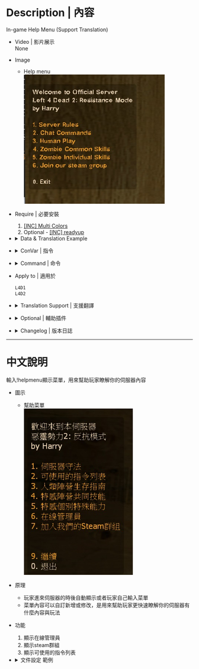 # Description | 內容
In-game Help Menu (Support Translation)

* Video | 影片展示
<br/>None

* Image
	* Help menu
	<br/>![helpmenu_1](image/helpmenu_1.jpg)

* Require | 必要安裝
	1. [[INC] Multi Colors](https://github.com/fbef0102/L4D1_2-Plugins/releases/tag/Multi-Colors)
	2. Optional - [[INC] readyup](https://github.com/fbef0102/Game-Private_Plugin/blob/main/left4dead2/scripting/include/readyup.inc)

* <details><summary>Data & Translation Example</summary>

	* configs/helpmenu.cfg
		```php
		"Help"
		{
			"MENU1"
			{
				"title"		"MENU1"
				"type"		"text"      //<-- choose text or list
				"items"
				{
					""		"AAA"
					""		"BBB"
				}
			}
			"Chat Commands"
			{
				"title"		"Chat Commands"
				"type"		"list"       //<-- choose text or list
				"items"
				{
					"say !help"		"Default Description"
				}
			}

			// Add more menu if you want
			...
		}
		```

	* translations/helpmenu.phrases.txt
		```php
		"Phrases"
		{
			"MENU1"
			{
				"en"			"Write down translation for MENU1 Title"
			}
			"AAA"
			{
				"en"			"Write down translation for AAA description"
			}
			"BBB"
			{
				"en"			"Write down translation for BBB description"
			}
			"Chat Commands"
			{
				"en"			"Write down translation for Chat Commands Title"
			}
			"say !help"
			{
				"en"			"Write down translation for !help command description"
			}
		}
		```
</details>

* <details><summary>ConVar | 指令</summary>

	* cfg/sourcemod/helpmenu.cfg
		```php
		// Show a list of online admins in the menu.
		sm_helpmenu_admins "1"

		// Automatically reload the configuration file when changing the map.
		sm_helpmenu_autoreload "1"

		// Path to configuration file.
		sm_helpmenu_config_path "configs/helpmenu.cfg"

		// Show 'Don't display again' and 'Display again next time' item in the menu.
		sm_helpmenu_do_not_display "1"

		// Shows the map rotation in the menu.
		sm_helpmenu_rotation "0"

		// Show 'Join our steam group' item in the menu.
		sm_helpmenu_steam_group "1"

		// Show welcome message and help menu to newly connected users.
		sm_helpmenu_welcome "1"
		```
</details>

* <details><summary>Command | 命令</summary>

	* **Display the help menu.**
		```php
		sm_help
		sm_helpmenu
		sm_helpcommands
		sm_helpcomands
		sm_helpcommand
		sm_helpcomand
		sm_commands
		sm_comands
		sm_cmds
		sm_cmd
		```
	* **Reload the help menu configuration file (Adm required: ADMFLAG_ROOT)**
		```php
		helpmenu_reload
		```
	* **Disable the help menu forever.**
		```php
		sm_helpoff
		```
	* **Enable the help menu next time.**
		```php
		sm_helpon
		```
</details>

* Apply to | 適用於
	```
	L4D1
	L4D2
	```

* <details><summary>Translation Support | 支援翻譯</summary>

	```
	English
	繁體中文
	简体中文
	Russian
	```
</details>

* <details><summary>Optional | 輔助插件</summary>

	1. [readyup](https://github.com/fbef0102/Game-Private_Plugin/tree/main/Plugin_%E6%8F%92%E4%BB%B6/Server_%E4%BC%BA%E6%9C%8D%E5%99%A8/readyup): Ready Plugin
		> 準備插件
</details>

* <details><summary>Changelog | 版本日誌</summary>

	```php
	//chundo @ 2008
	//Harry @ 2020 - 2022
	```
	* v0.8 (2022-11-29)
		* Convert All codes to new syntax.
		* Translation support.
		* Add more convars
		* Add more commands
		* Support readyup plugin
	* v0.3 
		* [Original Plugin By chundo](https://forums.alliedmods.net/showthread.php?p=637467)
</details>

- - - -
# 中文說明
輸入!helpmenu顯示菜單，用來幫助玩家瞭解你的伺服器內容

* 圖示
	* 幫助菜單
	<br/>![helpmenu_2](image/helpmenu_2.jpg)

* 原理
	* 玩家進來伺服器的時後自動顯示或者玩家自己輸入菜單
	* 菜單內容可以自訂新增或修改，是用來幫助玩家更快速瞭解你的伺服器有什麼內容與玩法

* 功能
	1. 顯示在線管理員
	2. 顯示steam群組
	3. 顯示可使用的指令列表

* <details><summary>文件設定 範例</summary>

	* 菜單配置: configs/helpmenu.cfg
		```php
		"Help"
		{
			"MENU1" //MENU1 菜單標題，名稱可自取，翻譯文件會用到
			{
				"title"		"MENU1"　	//MENU1 菜單標題
				"type"		"text"      //<-- 請寫 text 或是 list
				"items"
				{
					""		"AAA"　//菜單上AAA的內容，名稱可自取，翻譯文件會用到
					""		"BBB"　//菜單上BBB的內容，名稱可自取，翻譯文件會用到
				}
			}
			"Chat Commands"　//Chat Commands 菜單標題，名稱可自取，翻譯文件會用到
			{
				"title"		"Chat Commands"　//Chat Commands 菜單標題
				"type"		"list"       //<-- 請寫 text 或是 list
				"items"
				{
					"say !help"		"Default Description"　//菜單上say !help的內容，名稱可自取，翻譯文件會用到
				}
			}

			// 自行新增其他菜單配置
			....
		}
		```

	* 翻譯文件: translations/helpmenu.phrases.txt
		```php
		"Phrases"
		{
			"MENU1"
			{
				"zho"			"請寫下 MENU1 的菜單標題"
			}
			"AAA"
			{
				"zho"			"請寫下 AAA 的詳細內容"
			}
			"BBB"
			{
				"zho"			"請寫下 BBB 的詳細內容"
			}
			"Chat Commands"
			{
				"zho"			"請寫下 Chat Commands 的菜單標題"
			}
			"say !help"
			{
				"zho"			"請寫下 say !help 的詳細內容"
			}
		}
		```
</details>